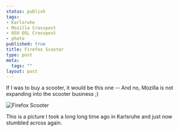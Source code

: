 ```yaml
--- 
status: publish
tags: 
- Karlsruhe
- Mozilla Crosspost
- OSU OSL Crosspost
- photo
published: true
title: Firefox Scooter
type: post
meta: 
  tags: ""
layout: post
---
```

If I was to buy a scooter, it would be this one -- And no, Mozilla is not expanding into the scooter business ;)

<img src='http://fredericiana.com/wp-content/uploads/2007/08/firefox-scooter.jpg' alt='Firefox Scooter' />

This is a picture I took a long long time ago in Karlsruhe and just now stumbled across again.
